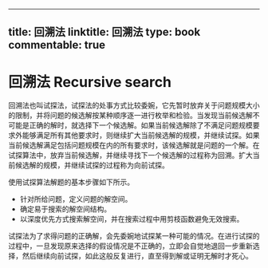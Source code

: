 
---
title: 回溯法
linktitle: 回溯法
type: book
commentable: true
---

# 回溯法 Recursive search

回溯法也叫试探法，试探法的处事方式比较委婉，它先暂时放弃关于问题规模大小的限制，并将问题的候选解按某种顺序逐一进行枚举和检验。当发现当前候选解不可能是正确的解时，就选择下一个候选解。如果当前候选解除了不满足问题规模要求外能够满足所有其他要求时，则继续扩大当前候选解的规模，并继续试探。如果当前候选解满足包括问题规模在内的所有要求时，该候选解就是问题的一个解。在试探算法中，放弃当前候选解，并继续寻找下一个候选解的过程称为回溯。扩大当前候选解的规模，并继续试探的过程称为向前试探。

使用试探算法解题的基本步骤如下所示。

- 针对所给问题，定义问题的解空间。
- 确定易于搜索的解空间结构。
- 以深度优先方式搜索解空间，并在搜索过程中用剪枝函数避免无效搜索。

试探法为了求得问题的正确解，会先委婉地试探某一种可能的情况。在进行试探的过程中，一旦发现原来选择的假设情况是不正确的，立即会自觉地退回一步重新选择，然后继续向前试探，如此这般反复进行，直至得到解或证明无解时才死心。

    